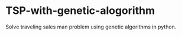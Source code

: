 # TSP-with-genetic-alogorithm
Solve traveling sales man problem using genetic algorithms in python.
